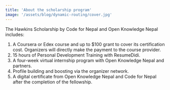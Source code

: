 ```yaml
---
title: 'About the scholarship program'
image: '/assets/blog/dynamic-routing/cover.jpg'
---
```


The Hawkins Scholarship by Code for Nepal and Open Knowledge Nepal includes:

1. A Coursera or Edex course and up to $100 grant to cover its certification cost. Organizers will directly make the payment to the course provider. 
2. 15 hours of Personal Development Training with ResumeDidi.
3. A four-week virtual internship program with Open Knowledge Nepal and partners.
4. Profile building and boosting via the organizer network.
5. A digital certificate from Open Knowledge Nepal and Code for Nepal after the completion of the fellowship.
